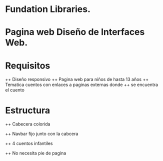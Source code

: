 # Fundation Libraries.
#
# Pagina web Diseño de Interfaces Web.
#
# Requisitos
++ Diseño responsivo
++ Pagina web para niños de hasta 13 años
++ Tematica cuentos con enlaces a paginas externas donde
++ se encuentra el cuento

# Estructura
++ Cabecera colorida
<!-- Simple con logo a la izquierda-->
++ Navbar fijo junto con la cabcera
<!-- 5 elementos, icono y nombre, grande-->
++ 4 cuentos infantiles 
<!-- 4 cuentos distribuidos en una grid de 2x2 responsiva-->
<!-- cuando encoge a una anchura de 640px la colocacion -->
<!-- sea de 1x4-->
++ No necesita pie de pagina

	
